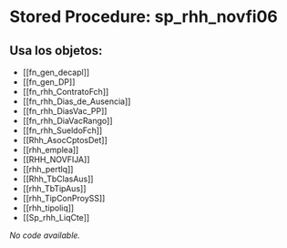 # Stored Procedure: sp_rhh_novfi06

## Usa los objetos:
- [[fn_gen_decapl]]
- [[fn_gen_DP]]
- [[fn_rhh_ContratoFch]]
- [[fn_rhh_Dias_de_Ausencia]]
- [[fn_rhh_DiasVac_PP]]
- [[fn_rhh_DiaVacRango]]
- [[fn_rhh_SueldoFch]]
- [[Rhh_AsocCptosDet]]
- [[rhh_emplea]]
- [[RHH_NOVFIJA]]
- [[rhh_pertlq]]
- [[Rhh_TbClasAus]]
- [[rhh_TbTipAus]]
- [[rhh_TipConProySS]]
- [[rhh_tipoliq]]
- [[Sp_rhh_LiqCte]]

*No code available.*
